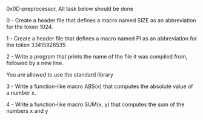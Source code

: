0x0D-preprocessor, All task below should be done


0 - Create a header file that defines a macro named SIZE as an abbreviation for the token 1024.

1 - Create a header file that defines a macro named PI as an abbreviation for the token 3.1415926535

2 - Write a program that prints the name of the file it was compiled from, followed by a new line.

You are allowed to use the standard library

3 - Write a function-like macro ABS(x) that computes the absolute value of a number x.

4 - Write a function-like macro SUM(x, y) that computes the sum of the numbers x and y
